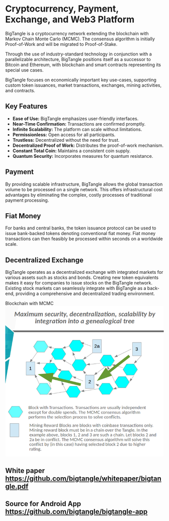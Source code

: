 # Cryptocurrency, Payment, Exchange, and Web3 Platform

BigTangle is a cryptocurrency network extending the blockchain with Markov Chain Monte Carlo (MCMC). The consensus algorithm is initially Proof-of-Work and will be migrated to Proof-of-Stake.

Through the use of industry-standard technology in conjunction with a parallelizable architecture, BigTangle positions itself as a successor to Bitcoin and Ethereum, with blockchain and smart contracts representing its special use cases.

BigTangle focuses on economically important key use-cases, supporting custom token issuances, market transactions, exchanges, mining activities, and contracts.

## Key Features

- **Ease of Use:** BigTangle emphasizes user-friendly interfaces.
- **Near-Time Confirmation:** Transactions are confirmed promptly.
- **Infinite Scalability:** The platform can scale without limitations.
- **Permissionless:** Open access for all participants.
- **Trustless:** Decentralized without the need for trust.
- **Decentralized Proof of Work:** Distributes the proof-of-work mechanism.
- **Constant Total Coin:** Maintains a consistent coin supply.
- **Quantum Security:** Incorporates measures for quantum resistance.

## Payment

By providing scalable infrastructure, BigTangle allows the global transaction volume to be processed on a single network. This offers infrastructural cost advantages by eliminating the complex, costly processes of traditional payment processing.

## Fiat Money

For banks and central banks, the token issuance protocol can be used to issue bank-backed tokens denoting conventional fiat money. Fiat money transactions can then feasibly be processed within seconds on a worldwide scale.

## Decentralized Exchange

BigTangle operates as a decentralized exchange with integrated markets for various assets such as stocks and bonds. Creating new token equivalents makes it easy for companies to issue stocks on the BigTangle network. Existing stock markets can seamlessly integrate with BigTangle as a back-end, providing a comprehensive and decentralized trading environment.

 Blockchain with MCMC ![alt text](images/mcmc-en.png) 

## White paper <https://github.com/bigtangle/whitepaper/bigtangle.pdf>

## Source for Android App <https://github.com/bigtangle/bigtangle-app>
